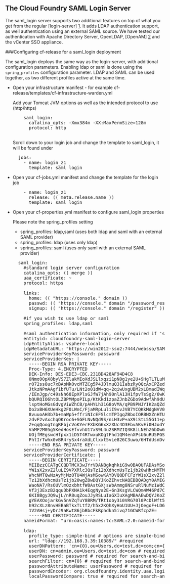 ## The Cloud Foundry SAML Login Server

The saml_login server supports two additional features on top of what you get from the regular [login-server] [1]. 
It adds LDAP authentication support, as well authentication using an external SAML source. We have tested our authentication with 
Apache Directory Server, OpenLDAP, [OpenAM] [2] and the vCenter SSO appliance. 

  [1]: https://github.com/cloudfoundry/login-server/tree/master/login-server "login-server"
  [2]: https://github.com/cloudfoundry/login-server/tree/master/saml-login-server/OpenAM-README.md "OpenAM Installation Instructions"


###Configuring cf-release for a saml_login deployment

The saml_login deploys the same way as the login-server, with additional configuration parameters.
Enabling ldap or saml is done using the `spring_profiles` configuration parameter. LDAP and SAML can be used together, as two different profiles active 
at the same time.

- Open your infrastructure manifest - for example cf-release/templates/cf-infrastructure-warden.yml
  
  Add your Tomcat JVM options as well as the intended protocol to use (http/https)
  <pre>
      saml_login:
        catalina_opts: -Xmx384m -XX:MaxPermSize=128m
        protocol: http

  </pre>
  Scroll down to your login job and change the template to saml_login, it will be found under 
  <pre>
    jobs: 
      - name: login_z1
        template: saml_login
  </pre>

- Open your cf-jobs.yml manifest and change the template for the login job

  <pre>
      - name: login_z1
        release: (( meta.release.name ))
        template: saml_login
  </pre>  
  
- Open your cf-properties.yml manifest to configure saml_login properties
  
  Please note the spring_profiles setting
  - spring_profiles: ldap,saml (uses both ldap and saml with an external SAML provider)
  - spring_profiles: ldap  (uses only ldap)
  - spring_profiles: saml (uses only  saml with an external SAML provider)

  <pre>
    saml_login: 
      #standard login server configuration
      catalina_opts: (( merge ))
      uaa_certificate: ~
      protocol: https

      links:
        home: (( "https://console." domain ))
        passwd: (( "https://console." domain "/password_resets/new" ))
        signup: (( "https://console." domain "/register" ))
    
      #if you wish to use ldap or saml
      spring_profiles: ldap,saml
      
      #saml authentication information, only required if 'saml' is part of spring_profiles
      entityid: cloudfoundry-saml-login-server
      idpEntityAlias: vsphere-local
      idpMetadataURL: "https://win2012-sso2:7444/websso/SAML2/Metadata/vsphere.local"  
      serviceProviderKeyPassword: password
      serviceProviderKey: | 
        -----BEGIN RSA PRIVATE KEY-----
        Proc-Type: 4,ENCRYPTED
        DEK-Info: DES-EDE3-CBC,231BD428AF94D4C8
        0Nmo90pX8byVS7ZlakMIoXdJSLlxqzi1pN0g1ye2U+9HgTLTLuMwWaPknZ/2NFtK
        rO72ss8uc7xBAoMkOvcMTZCg5P4JDlmuQ31IabzRyOQcAxCPZedgarRnwxT6GUim
        JtkzNPmAAgf1bfUTu/LNt2o01dW+qq+2qiwUxgUBM2xLBmadIWqqTOZbkFc9Xjvl
        /IEnJgp/c49sNh68EpXPlsGJfW7jAh90nlA13H1fpvTsSg2/6wKbRsxxNkpVg0Nq
        bQURQIO6htOLZBPMMpoPILp/KtKkd1zpaZJnbZGDo9AdwfAh9dUbEw8ukJwRg3Xl
        lsptHoMGsGdvgViWZhCB/pAHYLh31G8oVMA/qPB9PNJYIK2aQZdm7yiAdf+m8Jxb
        Do2xBH6XUeHkg2F0LWnC/FjaMRpLuliI9vvJVB7YCQKkMdgNVV0SCx39IiX0rEm5
        8vuuoAH3b7b+maWp5+ffriNIcEFSlcmTPIgqZBboIORBNXZnHTUG7nGIML+nlOK9
        zdvF2vAxchqOKroc6+SGFLNvNQd9S/nLH3vP+aX9iStL55G11+p2tL+bIGMWZj0h
        Z+qqQoogtngRFbjcVoKYerFXbKG6xXzXUc4O3EbvAKvEi0HJodYccP3L7wIer1aY
        VaMF2M05g5KedHosEfvvhU17xS9L4u2SRMZIQ3K8iLNEhZ6bOw6EnzTaKWeffrYr
        UOjfMEgswcHfpxx1iD5T4RTwxuKOgtFhd1QM4enXPsU6uRU5PGSiB/0t6jal6ClF
        PhtIrTwhx0vBR4rySx4raXdLClxxt5vLe826C3uwo/6HTdUsnDvIXA==
        -----END RSA PRIVATE KEY-----
      serviceProviderKeyPassword: password
      serviceProviderCertificate: | 
        -----BEGIN CERTIFICATE-----
        MIIBzzCCATgCCQDTMCX3wJYrVDANBgkqhkiG9w0BAQUFADAsMSowKAYDVQQDFCFz
        YW1sX2xvZ2luLE9VPXRlc3QsTz12bXdhcmUsTz1jb20wHhcNMTMwNzAyMjMzOTU4
        WhcNMTQwNzAyMjMzOTU4WjAsMSowKAYDVQQDFCFzYW1sX2xvZ2luLE9VPXRlc3Qs
        Tz12bXdhcmUsTz1jb20wgZ8wDQYJKoZIhvcNAQEBBQADgY0AMIGJAoGBANYBRuep
        WaoNA7/RsOUVlmOzxbhtfW8AstGXjsWbAmmg8NSruRlNuMz1WdCeESM3zBqLSyp8
        Vf3j3ExzB2qquDbPXNA1k4EqgNya2E+6n3KsgVLCWQm4W46Pd7C6QswrR6JgUKaW
        6KI8BgyJQ9wjL/nR8uqZouJJyRSLuIaGXIuXAgMBAAEwDQYJKoZIhvcNAQEFBQAD
        gYEAXOojarkGv5nVZqTuY8BRM/TRt1oby3i0VRG70l0PcDlWft52aSvCd3t8ds2S
        h92cXLz8nvHEBaBTkxTLtf2/h5x2KQhXyHoU1UU+JjOegoF+LD6KdmaVk2l35Na5
        1V2AHsj+yDrJ9aKwt86jbBbcFkRphdkn5ivq71GCWRfcpZE=
        -----END CERTIFICATE-----
      nameidFormat: "urn:oasis:names:tc:SAML:2.0:nameid-format:persistent"
  
      ldap:
        profile_type: simple-bind # options are simple-bind, search-and-bind, search-and-compare
        url: "ldap://192.168.3.39:10389/" #required
        userDNPattern: 'cn={0},ou=Users,dc=test,dc=com;cn={0},ou=OtherUsers,dc=example,dc=com' # required for simple-bind
        userDN: cn=admin,ou=Users,dc=test,dc=com # required for search-and-bind and search-and-compare
        userPassword: password # required for search-and-bind and search-and-compare
        searchFilter: cn={0} # required for search-and-bind and search-and-compare
        passwordAttributeName: userPassword # required for search-and-compare
        passwordEncoder: org.cloudfoundry.identity.uaa.login.ldap.DynamicPasswordComparator # required for search-and-compare
        localPasswordCompare: true # required for search-and-compare
  </pre>  
  
  
  
  